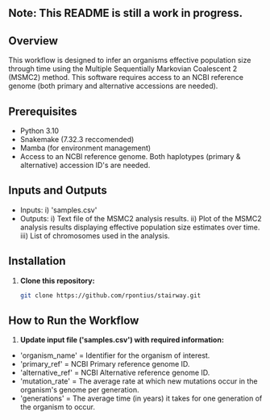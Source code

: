 ## Note: This README is still a work in progress.

## Overview

This workflow is designed to infer an organisms effective population size through time using the Multiple Sequentially Markovian Coalescent 2 (MSMC2) method. This software requires access to an NCBI reference genome (both primary and alternative accessions are needed).

## Prerequisites

- Python 3.10
- Snakemake (7.32.3 reccomended)
- Mamba (for environment management)
- Access to an NCBI reference genome. Both haplotypes (primary & alternative) accession ID's are needed.

## Inputs and Outputs
- Inputs:
	i) 'samples.csv'
- Outputs:
	i) Text file of the MSMC2 analysis results.
	ii) Plot of the MSMC2 analysis results displaying effective population size estimates over time.
	iii) List of chromosomes used in the analysis.
	

## Installation

1. **Clone this repository:**

   ```bash
   git clone https://github.com/rpontius/stairway.git

## How to Run the Workflow

1. **Update input file ('samples.csv') with required information:**

  - 'organism_name' = Identifier for the organism of interest.
  - 'primary_ref' = NCBI Primary reference genome ID.
  - 'alternative_ref' = NCBI Alternative reference genome ID.
  - 'mutation_rate' = The average rate at which new mutations occur in the organism's genome per generation.
  - 'generations' = The average time (in years) it takes for one generation of the organism to occur.
